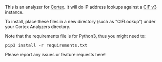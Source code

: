 This is an analyzer for [Cortex](https://github.com/CERT-BDF/Cortex/blob/master/README.md). It will do IP address lookups against a [CIF v3](https://csirtgadgets.com/collective-intelligence-framework/) instance.

To install, place these files in a new directory (such as "CIFLookup") under your Cortex Analyzers directory.

Note that the requirements file is for Python3, thus you might need to:

<pre>
pip3 install -r requirements.txt
</pre>

Please report any issues or feature requests here!
